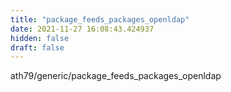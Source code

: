 ```yaml
---
title: "package_feeds_packages_openldap"
date: 2021-11-27 16:08:43.424937
hidden: false
draft: false
---
```


ath79/generic/package_feeds_packages_openldap

